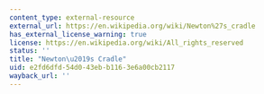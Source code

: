 ```yaml
---
content_type: external-resource
external_url: https://en.wikipedia.org/wiki/Newton%27s_cradle
has_external_license_warning: true
license: https://en.wikipedia.org/wiki/All_rights_reserved
status: ''
title: "Newton\u2019s Cradle"
uid: e2fd6dfd-54d0-43eb-b116-3e6a00cb2117
wayback_url: ''
---
```

